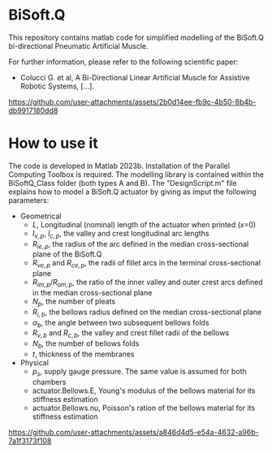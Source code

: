 # BiSoft.Q
This repository contains matlab code for simplified modelling of the BiSoft.Q bi-directional Pneumatic Artificial Muscle.

For further information, please refer to the following scientific paper:

- Colucci G. et al, A Bi-Directional Linear Artificial Muscle for Assistive Robotic Systems, [...].


https://github.com/user-attachments/assets/2b0d14ee-fb9c-4b50-8b4b-db9917180dd8

# How to use it

The code is developed in Matlab 2023b. Installation of the Parallel Computing Toolbox is required. The modelling library is contained within the BiSoftQ_Class folder (both types A and B). The "DesignScript.m" file explains how to model a BiSoft.Q actuator by giving as imput the following parameters:
- Geometrical
  - $L$, Longitudinal (nominal) length of the actuator when printed ($x=$0)
  - $l_{v,p}$, $l_{c,p}$, the valley and crest longitudinal arc lengths
  - $R_{ie,p}$, the radius of the arc defined in the median cross-sectional plane of the BiSoft.Q
  - $R_{ve,p}$ and $R_{ce,p}$, the radii of fillet arcs in the terminal cross-sectional plane
  - $R_{im,p}/R_{om,p}$, the ratio of the inner valley and outer crest arcs defined in the median cross-sectional plane
  - $N_{p}$, the number of pleats
  - $R_{i,b}$, the bellows radius defined on the median cross-sectional plane 
  - $\alpha_{b}$, the angle between two subsequent bellows folds
  - $R_{v,b}$ and $R_{c,b}$, the valley and crest fillet radii of the bellows  
  - $N_b$, the number of bellows folds
  - $t$, thickness of the membranes
- Physical
  - $p_{s}$, supply gauge pressure. The same value is assumed for both chambers
  - actuator.Bellows.E, Young's modulus of the bellows material for its stiffness estimation
  - actuator.Bellows.nu, Poisson's ration of the bellows material for its stiffness estimation

https://github.com/user-attachments/assets/a846d4d5-e54a-4632-a96b-7a1f3173f108

